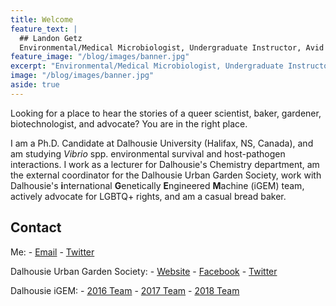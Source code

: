 ```yaml
---
title: Welcome
feature_text: |
  ## Landon Getz
  Environmental/Medical Microbiologist, Undergraduate Instructor, Avid Baker, Obsessive Gardener, Novice Synthetic Biologist, LGBTQ+ Advocate..
feature_image: "/blog/images/banner.jpg"
excerpt: "Environmental/Medical Microbiologist, Undergraduate Instructor, Avid Baker, Obsessive Gardener, Novice Synthetic Biologist, LGBTQ+ Advocate."
image: "/blog/images/banner.jpg"
aside: true
---
```

<!-- Global site tag (gtag.js) - Google Analytics -->
<script async src="https://www.googletagmanager.com/gtag/js?id=UA-118011177-2"></script>
<script>
  window.dataLayer = window.dataLayer || [];
  function gtag(){dataLayer.push(arguments);}
  gtag('js', new Date());

  gtag('config', 'UA-118011177-2');
</script>

Looking for a place to hear the stories of a queer scientist, baker, gardener, biotechnologist, and advocate? You are in the right place. 

I am a Ph.D. Candidate at Dalhousie University (Halifax, NS, Canada), and am studying <i>Vibrio</i> spp. environmental survival and host-pathogen interactions. I work as a lecturer for Dalhousie's Chemistry department, am the external coordinator for the Dalhousie Urban Garden Society, work with Dalhousie's <b>i</b>nternational <b>G</b>enetically <b>E</b>ngineered <b>M</b>achine (iGEM) team, actively advocate for LGBTQ+ rights, and am a casual bread baker. 

## Contact

Me:
	- <a href="mailto:landon.getz@dal.ca">Email</a>
	- <a href="http://twitter.com/landongetz" target="_blank">Twitter</a>

Dalhousie Urban Garden Society:
	- <a href="http://www.dalhousieurbangarden.com" target="_blank">Website</a>
	- <a href="http://www.facebook.com/dalurbangarden" target="_blank">Facebook</a>
	- <a href="http://www.twitter.com/dalurbangarden" target="_blank">Twitter</a>
	
Dalhousie iGEM:
	- <a href="http://2016.igem.org/Team:Dalhousie_Halifax_NS" target="_blank">2016 Team</a>
	- <a href="http://2017.igem.org/Team:Dalhousie" target="_blank">2017 Team</a>
	- <a href="http://2018.igem.org/Team:Dalhousie_Halifax_NS" target="_blank">2018 Team</a>


